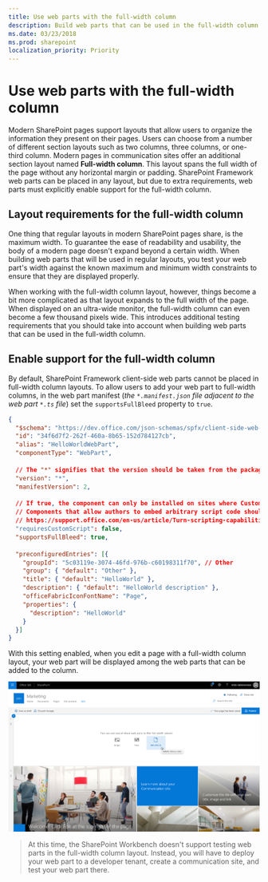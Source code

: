 ```yaml
---
title: Use web parts with the full-width column
description: Build web parts that can be used in the full-width column
ms.date: 03/23/2018
ms.prod: sharepoint
localization_priority: Priority
---
```


# Use web parts with the full-width column

Modern SharePoint pages support layouts that allow users to organize the information they present on their pages. Users can choose from a number of different section layouts such as two columns, three columns, or one-third column. Modern pages in communication sites offer an additional section layout named **Full-width column**. This layout spans the full width of the page without any horizontal margin or padding. SharePoint Framework web parts can be placed in any layout, but due to extra requirements, web parts must explicitly enable support for the full-width column.

## Layout requirements for the full-width column

One thing that regular layouts in modern SharePoint pages share, is the maximum width. To guarantee the ease of readability and usability, the body of a modern page doesn't expand beyond a certain width. When building web parts that will be used in regular layouts, you test your web part's width against the known maximum and minimum width constraints to ensure that they are displayed properly.

When working with the full-width column layout, however, things become a bit more complicated as that layout expands to the full width of the page. When displayed on an ultra-wide monitor, the full-width column can even become a few thousand pixels wide. This introduces additional testing requirements that you should take into account when building web parts that can be used in the full-width column.

## Enable support for the full-width column

By default, SharePoint Framework client-side web parts cannot be placed in full-width column layouts. To allow users to add your web part to full-width columns, in the web part manifest (*the `*.manifest.json` file adjacent to the web part `*.ts` file*) set the `supportsFullBleed` property to `true`.

```json
{
  "$schema": "https://dev.office.com/json-schemas/spfx/client-side-web-part-manifest.schema.json",
  "id": "34f6d7f2-262f-460a-8b65-152d784127cb",
  "alias": "HelloWorldWebPart",
  "componentType": "WebPart",

  // The "*" signifies that the version should be taken from the package.json
  "version": "*",
  "manifestVersion": 2,

  // If true, the component can only be installed on sites where Custom Script is allowed.
  // Components that allow authors to embed arbitrary script code should set this to true.
  // https://support.office.com/en-us/article/Turn-scripting-capabilities-on-or-off-1f2c515f-5d7e-448a-9fd7-835da935584f
  "requiresCustomScript": false,
  "supportsFullBleed": true,

  "preconfiguredEntries": [{
    "groupId": "5c03119e-3074-46fd-976b-c60198311f70", // Other
    "group": { "default": "Other" },
    "title": { "default": "HelloWorld" },
    "description": { "default": "HelloWorld description" },
    "officeFabricIconFontName": "Page",
    "properties": {
      "description": "HelloWorld"
    }
  }]
}
```

With this setting enabled, when you edit a page with a full-width column layout, your web part will be displayed among the web parts that can be added to the column.

![Custom SharePoint Framework client-side web part displayed among web parts that can be added to a full-width column layout](../../../images/fullwidthcolumn-webpart-add.png)

>At this time, the SharePoint Workbench doesn't support testing web parts in the full-width column layout. Instead, you will have to deploy your web part to a developer tenant, create a communication site, and test your web part there.
